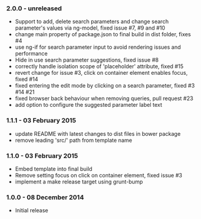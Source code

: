 ### 2.0.0 - unreleased
* Support to add, delete search parameters and change search parameter's values via ng-model, fixed issue #7, #9 and #10
* change main property of package.json to final build in dist folder, fixes #4
* use ng-if for search parameter input to avoid rendering issues and performance
* Hide in use search parameter suggestions, fixed issue #8
* correctly handle isolation scope of 'placeholder' attribute, fixed #15
* revert change for issue #3, click on container element enables focus, fixed #14
* fixed entering the edit mode by clicking on a search parameter, fixed #3 #14 #21
* fixed browser back behaviour when removing queries, pull request #23
* add option to configure the suggested parameter label text

### 1.1.1 - 03 February 2015
* update README with latest changes to dist files in bower package
* remove leading 'src/' path from template name

### 1.1.0 - 03 February 2015
* Embed template into final build
* Remove setting focus on click on container element, fixed issue #3
* implement a make release target using grunt-bump

### 1.0.0 - 08 December 2014
* Initial release

